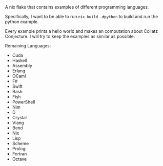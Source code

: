 A nix flake that contains examples of different programming languages.

Specifically, I want to be able to run `nix build .#python` to build and run the python example.

Every example prints a hello world and makes an computation about Collatz Conjecture. I will try to keep the examples as similar as possible.

Remaining Languages:
- Cuda
- Haskell
- Assembly
- Erlang
- OCaml
- F#
- Swift
- Bash
- Fish
- PowerShell
- Nim
- D
- Crystal
- Vlang
- Bend
- Nix
- Lisp
- Scheme
- Prolog
- Fortran
- Octave


